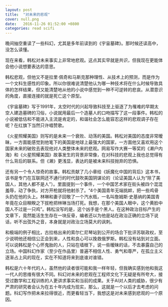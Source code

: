```yaml
---
layout: post
title:  "对未来的悲观"
cover: null.png
date:   2016-11-26 01:52:00 +0800
categories: read scifi
---
```


晚间抽空重读了一些科幻，尤其是多年前读到的《宇宙墓碑》。那时候还读高中，没怎么读懂。

现在来看，韩松对未来事实上非常地悲观。这点其实早就是共识，但我现在更能体会他小说想要表达的意思。

韩松悲观，但他又不是拉里·佩奇和马斯克那种理性、从技术上的预测，而是作为一个文科生感性的印象。所以你很难说清楚他认为哪一种技术将在什么时候导致具体的怎样结果，但又能清楚地从他的小说中感觉到一种不可逆转的悲哀。从潜意识的角度，直接连接的就是死亡这个原型。

《宇宙墓碑》写于1991年，太空时代的兴起导致科技至上驱逐了为罹难的早期太空人建造墓碑的习俗，小说就用最后一个造墓人的口吻描写了这一段事件。韩松的小说被低估和不能进入主流是肯定的，和谐社会怎么能容忍这样的悲观调子存在呢？在红旗下当然只许唱赞歌。

《火星照耀美国》则写的是未来一个衰败、动荡的美国。韩松对美国的态度非常暧昧，一方面能感觉到他笔下的美国是地球上最强大的国家，一方面他又喜欢用这个国家未来的破败去表现他对人类整体未来的悲观。网易写作大赛一等奖的《濑户内海》和《火星照耀美国》故事发生的背景非常像，在对科技的悲观上我也总觉得有什么背后的联系。但《濑》更浅显，表达的是被未来科技抛弃的恐惧。

还有另一个令人惊奇的故事。韩松贡献了几小章给《妖魔化中国的背后》这本书，该书是专门在互联网还不通行的时代鼓吹美国阴谋论的（论证美国人认为“除了美国人，其他人都不是人”）。里面提到一个事件，一个中国艺术家在街头被四个混混羞辱，动了争执，对方开枪就将他射杀了。“4个美国青年无端挑衅，把一些鸡骨头扔在他的头上。林琳和妻子回敬了一个汽水瓶，一名叫詹姆斯·史基纳的美国青年竟在众目睽睽之下拔枪把林琳当场打死。我想，在那个美国人眼中，这个黄脸中国人不过是一只鸡”。韩松没写的是，这个凶手是个黑人。在这种政治目标产生的文章下，竟然能活生生存在一块反骨，编者还以为他是站在政治正确的立场下说话，听不出弦外之音，本身就是对政治立场莫大的讽刺。

和极端的例子相比，古拉格出来的索尔仁尼琴站到公开的场合下批评苏联政权，至少说明他还相信公正会到来，人性和良心可以挽救俄罗斯。韩松没有站到对立面。可以说韩松是个心怀鬼胎的人，只站在墙根下，说一些暧昧的话，不去暴露自己的立场。中国科幻作家（至少在作品里）普遍不相信人性、勇气和尊严，在孤立主义逐渐占上风的现在，实在不知道将来到底谁对谁错。

韩松是六十年代的人，虽然他的读者很可能和我一样年轻，但我确实感到他和我这一代人的思维有很大不同。科幻对未来的悲观在工程师文化下无疑是有所夸大，接受过数学和工程训练的人更讲求事实和当前的成果。关于AI对人类的威胁，很少有严肃的研究者会认为在五十年内成为现实，那么，这就是一个以后才去考虑的问题。科幻写作把未来拉得很近，而更看轻当下，我想这是对未来感到悲观的一个原因。
